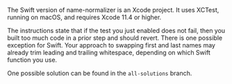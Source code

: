 The Swift version of name-normalizer is an Xcode project. It uses XCTest, running on macOS,
and requires Xcode 11.4 or higher.

The instructions state that if the test you just enabled does not fail, then you built too much code in a prior step and should revert. There is one possible exception for Swift. Your approach to swapping first and last names may already trim leading and trailing whitespace, depending on which Swift function you use.

One possible solution can be found in the `all-solutions` branch.
